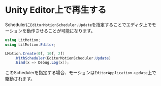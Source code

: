 # Unity Editor上で再生する

Schedulerに`EditorMotionScheduler.Update`を指定することでエディタ上でモーションを動作させることが可能になります。

```cs
using LitMotion;
using LitMotion.Editor;

LMotion.Create(0f, 10f, 2f)
    .WithScheduler(EditorMotionScheduler.Update)
    .Bind(x => Debug.Log(x));
```

このSchedulerを指定する場合、モーションは`EditorApplication.update`上で駆動されます。